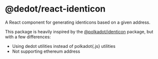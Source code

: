 # @dedot/react-identicon

A React component for generating identicons based on a given address.

This package is heavily inspired by the [@polkadot/identicon](https://github.com/polkadot-js/ui/tree/master/packages/react-identicon) package, but with a few differences:

- Using dedot utilities instead of polkadot{.js} utilities
- Not supporting ethereum address
